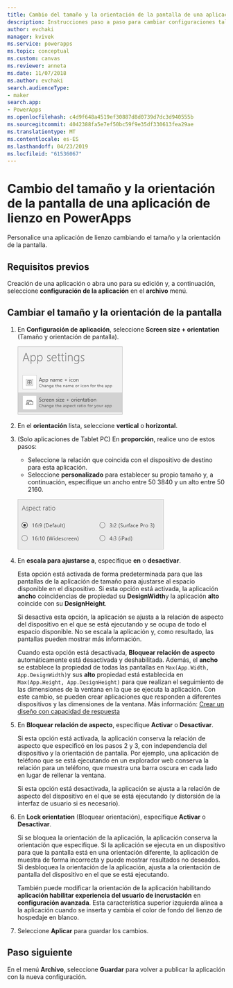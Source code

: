 ```yaml
---
title: Cambio del tamaño y la orientación de la pantalla de una aplicación de lienzo | Microsoft Docs
description: Instrucciones paso a paso para cambiar configuraciones tales como el tamaño y la orientación de la pantalla de una aplicación de lienzo en PowerApps
author: evchaki
manager: kvivek
ms.service: powerapps
ms.topic: conceptual
ms.custom: canvas
ms.reviewer: anneta
ms.date: 11/07/2018
ms.author: evchaki
search.audienceType:
- maker
search.app:
- PowerApps
ms.openlocfilehash: c4d9f648a4519ef30887d8d0739d7dc3d940555b
ms.sourcegitcommit: 4042388fa5e7ef50bc59f9e35df330613fea29ae
ms.translationtype: MT
ms.contentlocale: es-ES
ms.lasthandoff: 04/23/2019
ms.locfileid: "61536067"
---
```

# <a name="change-screen-size-and-orientation-of-a-canvas-app-in-powerapps"></a>Cambio del tamaño y la orientación de la pantalla de una aplicación de lienzo en PowerApps
Personalice una aplicación de lienzo cambiando el tamaño y la orientación de la pantalla.

## <a name="prerequisites"></a>Requisitos previos

Creación de una aplicación o abra uno para su edición y, a continuación, seleccione **configuración de la aplicación** en el **archivo** menú.

## <a name="change-screen-size-and-orientation"></a>Cambiar el tamaño y la orientación de la pantalla
1. En **Configuración de aplicación**, seleccione **Screen size + orientation** (Tamaño y orientación de pantalla).

    ![Opción para cambiar el tamaño y la orientación de la pantalla de una aplicación](./media/set-aspect-ratio-portrait-landscape/size-orientation.png)

1. En el **orientación** lista, seleccione **vertical** o **horizontal**.

1. (Solo aplicaciones de Tablet PC) En **proporción**, realice uno de estos pasos:

    - Seleccione la relación que coincida con el dispositivo de destino para esta aplicación.
    - Seleccione **personalizado** para establecer su propio tamaño y, a continuación, especifique un ancho entre 50 3840 y un alto entre 50 2160.

    ![Cambiar la relación de aspecto de una aplicación de tableta](./media/set-aspect-ratio-portrait-landscape/aspect-tablet.png)
    
1. En **escala para ajustarse a**, especifique **en** o **desactivar**.

    Esta opción está activada de forma predeterminada para que las pantallas de la aplicación de tamaño para ajustarse al espacio disponible en el dispositivo. Si esta opción está activada, la aplicación **ancho** coincidencias de propiedad su **DesignWidth**y la aplicación **alto** coincide con su **DesignHeight**.

    Si desactiva esta opción, la aplicación se ajusta a la relación de aspecto del dispositivo en el que se está ejecutando y se ocupa de todo el espacio disponible. No se escala la aplicación y, como resultado, las pantallas pueden mostrar más información.

    Cuando esta opción está desactivada, **Bloquear relación de aspecto** automáticamente está desactivada y deshabilitada. Además, el **ancho** se establece la propiedad de todas las pantallas en `Max(App.Width, App.DesignWidth)`y sus **alto** propiedad está establecida en `Max(App.Height, App.DesignHeight)` para que realizan el seguimiento de las dimensiones de la ventana en la que se ejecuta la aplicación. Con este cambio, se pueden crear aplicaciones que responden a diferentes dispositivos y las dimensiones de la ventana. Más información: [Crear un diseño con capacidad de respuesta](create-responsive-layout.md)

1. En **Bloquear relación de aspecto**, especifique **Activar** o **Desactivar**.

    Si esta opción está activada, la aplicación conserva la relación de aspecto que especificó en los pasos 2 y 3, con independencia del dispositivo y la orientación de pantalla. Por ejemplo, una aplicación de teléfono que se está ejecutando en un explorador web conserva la relación para un teléfono, que muestra una barra oscura en cada lado en lugar de rellenar la ventana.

    Si esta opción está desactivada, la aplicación se ajusta a la relación de aspecto del dispositivo en el que se está ejecutando (y distorsión de la interfaz de usuario si es necesario).

1. En **Lock orientation** (Bloquear orientación), especifique **Activar** o **Desactivar**.

    Si se bloquea la orientación de la aplicación, la aplicación conserva la orientación que especifique. Si la aplicación se ejecuta en un dispositivo para que la pantalla está en una orientación diferente, la aplicación de muestra de forma incorrecta y puede mostrar resultados no deseados. Si desbloquea la orientación de la aplicación, ajusta a la orientación de pantalla del dispositivo en el que se está ejecutando.

    También puede modificar la orientación de la aplicación habilitando **aplicación habilitar experiencia del usuario de incrustación** en **configuración avanzada**. Esta característica superior izquierda alinea a la aplicación cuando se inserta y cambia el color de fondo del lienzo de hospedaje en blanco.

1. Seleccione **Aplicar** para guardar los cambios.

## <a name="next-step"></a>Paso siguiente
En el menú **Archivo**, seleccione **Guardar** para volver a publicar la aplicación con la nueva configuración.